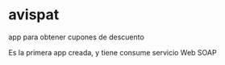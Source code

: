# avispat
app para obtener cupones de descuento

Es la primera app creada, y tiene consume servicio Web SOAP
